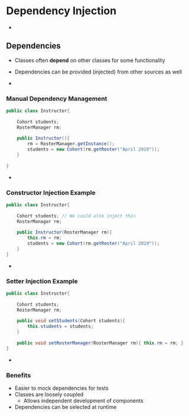 # Dependency Injection


-
## Dependencies

- Classes often **depend** on other classes for some functionality
- Dependencies can be provided (injected) from other sources as well

-
### Manual Dependency Management

```Java
public class Instructor{
	
	Cohort students;
	RosterManager rm;
	
	public Instructor(){
		rm = RosterManager.getInstance();
		students = new Cohort(rm.getRoster("April 2019"));
	}
	
}
```

-
### Constructor Injection Example

```Java
public class Instructor{
	
	Cohort students; // We could also inject this
	RosterManager rm;
	
	public Instructor(RosterManager rm){
		this.rm = rm;
		students = new Cohort(rm.getRoster("April 2019"));
	}
}
```

-
### Setter Injection Example

```Java
public class Instructor{
	
	Cohort students;
	RosterManager rm;
	
	public void setStudents(Cohort students){
		this.students = students;
	}
	
	public void setRosterManager(RosterManager rm){ this.rm = rm; }
}
```


-
### Benefits

- Easier to mock dependencies for tests
- Classes are loosely coupled
  - Allows independent development of components
- Dependencies can be selected at runtime
 